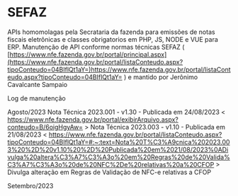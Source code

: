# SEFAZ


APIs homomolagas pela Secrataria da fazenda para emissões de notas fiscais eletrônicas e classes obrigatorios em PHP, JS, NODE e VUE para ERP.
Manutenção de API conforme normas técnicas SEFAZ ( [https://www.nfe.fazenda.gov.br/portal/principal.aspx](https://www.nfe.fazenda.gov.br/portal/listaConteudo.aspx?tipoConteudo=04BIflQt1aY=)https://www.nfe.fazenda.gov.br/portal/listaConteudo.aspx?tipoConteudo=04BIflQt1aY= ) e mantido por Jerônimo Cavalcante Sampaio

Log de manutenção

Agosto/2023
Nota Técnica 2023.001 - v1.30 - Publicada em 24/08/2023 < https://www.nfe.fazenda.gov.br/portal/exibirArquivo.aspx?conteudo=B/6oigHgyAw= >
Nota Técnica 2023.003 - v1.10 - Publicada em 21/08/2023 < https://www.nfe.fazenda.gov.br/portal/listaConteudo.aspx?tipoConteudo=04BIflQt1aY=#:~:text=Nota%20T%C3%A9cnica%202023.003%20%2D%20v1.10%20%2D%20Publicada%20em%2021/08/2023%0ADivulga%20altera%C3%A7%C3%A3o%20em%20Regras%20de%20Valida%C3%A7%C3%A3o%20de%20NFC%2De%20relativas%20a%20CFOP >  Divulga alteração em Regras de Validação de NFC-e relativas a CFOP

Setembro/2023
